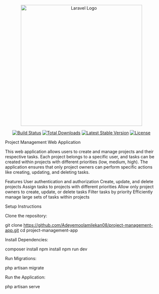 <p align="center"><a href="https://laravel.com" target="_blank"><img src="https://raw.githubusercontent.com/laravel/art/master/logo-lockup/5%20SVG/2%20CMYK/1%20Full%20Color/laravel-logolockup-cmyk-red.svg" width="400" alt="Laravel Logo"></a></p>

<p align="center">
<a href="https://github.com/laravel/framework/actions"><img src="https://github.com/laravel/framework/workflows/tests/badge.svg" alt="Build Status"></a>
<a href="https://packagist.org/packages/laravel/framework"><img src="https://img.shields.io/packagist/dt/laravel/framework" alt="Total Downloads"></a>
<a href="https://packagist.org/packages/laravel/framework"><img src="https://img.shields.io/packagist/v/laravel/framework" alt="Latest Stable Version"></a>
<a href="https://packagist.org/packages/laravel/framework"><img src="https://img.shields.io/packagist/l/laravel/framework" alt="License"></a>
</p>

Project Management Web Application

This web application allows users to create and manage projects and their respective tasks. Each project belongs to a specific user, and tasks can be created within projects with different priorities (low, medium, high). The application ensures that only project owners can perform specific actions like creating, updating, and deleting tasks.

Features
User authentication and authorization
Create, update, and delete projects
Assign tasks to projects with different priorities
Allow only project owners to create, update, or delete tasks
Filter tasks by priority
Efficiently manage large sets of tasks within projects

Setup Instructions

Clone the repository: 

git clone https://github.com/Adeyemoolamilekan08/project-management-app.git
cd project-management-app

Install Dependencies:

composer install
npm install
npm run dev

Run Migrations:

php artisan migrate

Run the Application:

php artisan serve


